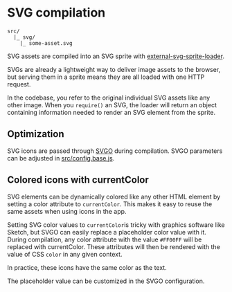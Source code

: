 
# SVG compilation

```
src/
  |_ svg/
    |_ some-asset.svg
```

SVG assets are compiled into an SVG sprite with [external-svg-sprite-loader](https://www.npmjs.com/package/external-svg-sprite-loader).

SVGs are already a lightweight way to deliver image assets to the browser, but serving them in a sprite means they are all loaded with one HTTP request.

In the codebase, you refer to the original individual SVG assets like any other image. When you `require()` an SVG, the loader will return an object containing information needed to render an SVG element from the sprite.

## Optimization

SVG icons are passed through [SVGO](https://github.com/svg/svgo) during compilation. SVGO parameters can be adjusted in [src/config.base.js](https://github.com/Eiskis/vue-webpack/blob/master/src/config.base.js).

## Colored icons with currentColor

SVG elements can be dynamically colored like any other HTML element by setting a color attribute to `currentColor`. This makes it easy to reuse the same assets when using icons in the app.

Setting SVG color values to `currentColor`is tricky with graphics software like Sketch, but SVGO can easily replace a placeholder color value with it. During compilation, any color attribute with the value `#FF00FF` will be replaced with currentColor. These attributes will then be rendered with the value of CSS `color` in any given context.

In practice, these icons have the same color as the text.

The placeholder value can be customized in the SVGO configuration.
